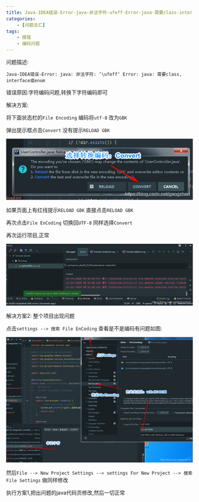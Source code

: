 ```yaml
---
title: Java-IDEA错误-Error-java-非法字符-ufeff-Error-java-需要class-interface或enum
categories:
    - [问题总汇]
tags:
    - 报错
    - 编码问题
---
```


问题描述:

```
Java-IDEA错误-Error: java: 非法字符: ‘\ufeff‘ Error: java: 需要class, interface或enum
```

错误原因:字符编码问题,转换下字符编码即可

解决方案:

将下面状态栏的`File Encoding` 编码将`utf-8` 改为`GBK` 

弹出提示框点击`Convert` 没有提示`RELOAD GBK` 

![image_2023-01-14-23-38-09](https://raw.githubusercontent.com/PigPigLetsGo/imeages/master/202401051448448.png)

如果页面上有红线提示`RELOAD GBK` 直接点击`RELOAD GBK` 

再次点击`File EnCoding` 切换回`UTF-8` 同样选择`Convert` 

再次运行项目,正常

![image_2023-01-14-23-39-24](https://raw.githubusercontent.com/PigPigLetsGo/imeages/master/202401051448126.png)

解决方案2: 整个项目出现问题

点击`settings --> 搜索 File EnCoding` 查看是不是编码有问题如图:

![image_2023-01-14-23-42-25](https://raw.githubusercontent.com/PigPigLetsGo/imeages/master/202401051448893.png)

然后`File --> New Project Settings --> settings For New Project --> 搜索 File Settings` 做同样修改

执行方案1,把出问题的java代码页修改,然后一切正常
